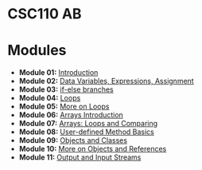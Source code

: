 # CSC110 AB 

# Modules

- **Module 01:** [Introduction](modules/module_01_introduction/notes.md)
- **Module 02:** [Data Variables, Expressions, Assignment](modules/module_02_data_variables_expressions_assignment/notes.md)
- **Module 03:** [if-else branches](modules/module_03_if_else_branches/notes.md)
- **Module 04:** [Loops](modules/module_04_loops/notes.md)
- **Module 05:** [More on Loops](modules/module_05_more_on_loops/notes.md)
- **Module 06:** [Arrays Introduction](modules/module_06_arrays/notes.md)
- **Module 07:** [Arrays: Loops and Comparing](modules/module_07_arrays_loops_comparing/notes.md)
- **Module 08:** [User-defined Method Basics](modules/module_08_user-defined_method_basics/notes.md)
- **Module 09:** [Objects and Classes](modules/module_09_objects_and_classes/notes.md)
- **Module 10:** [More on Objects and References](modules/module_10_more_on_objects_and_references/notes.md)
- **Module 11:** [Output and Input Streams](modules/module_11_output_and_input_streams/notes.md)

